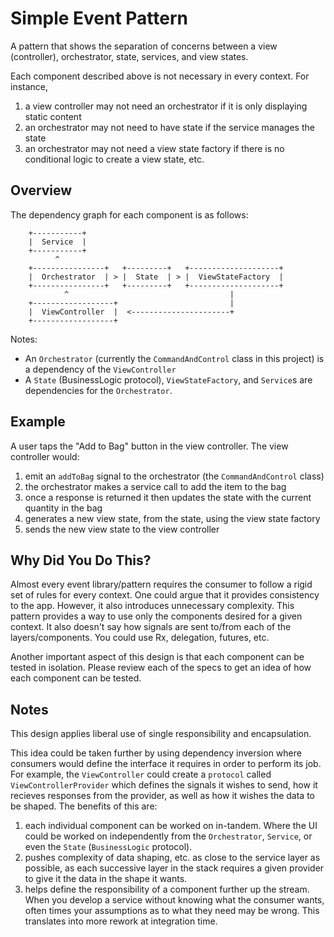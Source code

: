 # Simple Event Pattern

A pattern that shows the separation of concerns between a view (controller), orchestrator, state, services, and view states.

Each component described above is not necessary in every context. For instance,
1. a view controller may not need an orchestrator if it is only displaying static content
2. an orchestrator may not need to have state if the service manages the state
3. an orchestrator may not need a view state factory if there is no conditional logic to create a view state, etc.

## Overview

The dependency graph for each component is as follows:

```
    +-----------+
    |  Service  |
    +-----------+
          ^
    +----------------+   +---------+   +--------------------+
    |  Orchestrator  | > |  State  | > |  ViewStateFactory  |
    +----------------+   +---------+   +--------------------+
            ^                                    |
    +------------------+                         |
    |  ViewController  |  <----------------------+
    +------------------+
```

Notes:
- An `Orchestrator` (currently the `CommandAndControl` class in this project) is a dependency of the `ViewController`
- A `State` (BusinessLogic protocol), `ViewStateFactory`, and `Service`s are dependencies for the `Orchestrator`.

## Example

A user taps the "Add to Bag" button in the view controller. The view controller would:
1. emit an `addToBag` signal to the orchestrator (the `CommandAndControl` class)
2. the orchestrator makes a service call to add the item to the bag
3. once a response is returned it then updates the state with the current quantity in the bag
4. generates a new view state, from the state, using the view state factory
5. sends the new view state to the view controller

## Why Did You Do This?

Almost every event library/pattern requires the consumer to follow a rigid set of rules for every context. One could argue that it provides consistency to the app. However, it also introduces unnecessary complexity. This pattern provides a way to use only the components desired for a given context. It also doesn't say how signals are sent to/from each of the layers/components. You could use Rx, delegation, futures, etc.

Another important aspect of this design is that each component can be tested in isolation. Please review each of the specs to get an idea of how each component can be tested.

## Notes

This design applies liberal use of single responsibility and encapsulation.

This idea could be taken further by using dependency inversion where consumers would define the interface it requires in order to perform its job. For example, the `ViewController` could create a `protocol` called `ViewControllerProvider` which defines the signals it wishes to send, how it recieves responses from the provider, as well as how it wishes the data to be shaped. The benefits of this are:

1. each individual component can be worked on in-tandem. Where the UI could be worked on independently from the `Orchestrator`, `Service`, or even the `State` (`BusinessLogic` protocol).
2. pushes complexity of data shaping, etc. as close to the service layer as possible, as each successive layer in the stack requires a given provider to give it the data in the shape it wants.
3. helps define the responsibility of a component further up the stream. When you develop a service without knowing what the consumer wants, often times your assumptions as to what they need may be wrong. This translates into more rework at integration time.
